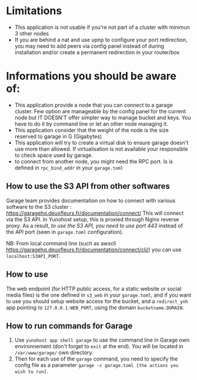 # Limitations
 * This application is not usable if you're not part of a cluster with minimun 3 other nodes
 * If you are behind a nat and use upnp to configure your port redirection, you may need to add peers via config panel instead of during installation and/or create a permanent redirection in your router/box

# Informations you should be aware of:
 * This application provide a node that you can connect to a garage cluster. Few option are manageable by the config panel for the current node but IT DOESN'T offer simpler way to manage bucket and keys. You have to do it by command line or let an other node managing it.
  * This application consider that the weight of the node is the size reserved to garage in G (Gigabytes)
 * This application will try to create a virtual disk to ensure garage doesn't use more than allowed. If virtualisation is not available your responsible to check space used by garage.
 * to connect from another node, you might need the RPC port. Is is defined in `rpc_bind_addr` in your `garage.toml`

## How to use the S3 API from other softwares

Garage team provides documentation on how to connect with various software to the S3 cluster : https://garagehq.deuxfleurs.fr/documentation/connect/
This will connect via the S3 API. In Yunohost setup, this is proxied through Nginx reverse proxy. As a result, *to use the S3 API, you need to use port 443* instead of the API port (seen in `garage.toml` configuration).

NB: From local command line (such as awscli https://garagehq.deuxfleurs.fr/documentation/connect/cli/) you can use `localhost:S3API_PORT`.

## How to use

The web endpoint (for HTTP public access, for a static website or social media files) is the one defined in `s3_web` in your `garage.toml`, and if you want to use you should setup website access for the bucket, and a `redirect_ynh` app pointing to `127.0.0.1:WEB_PORT`, using the domain `bucketname.DOMAIN`.

## How to run commands for Garage
1. Use `yunohost app shell garage` to use the command line in Garage own environnement (don't forget to `exit` at the end). You will be located in `/var/www/garage/` own directory.
2. Then for each use of the `garage` command, you need to specify the config file as a parameter `garage -c garage.toml [the actions you wish to run]`.
